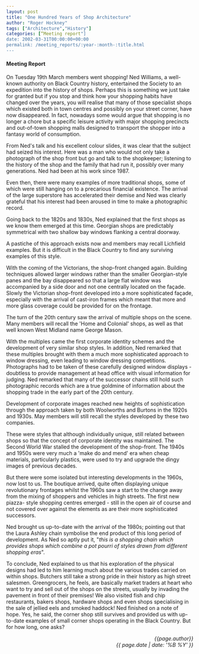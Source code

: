 ```yaml
---
layout: post
title: "One Hundred Years of Shop Architecture"
author: "Roger Hockney"
tags: ["Architecture","History"]
categories: [“Meeting report"]
date: 2002-03-31T00:00:00+00:00
permalink: /meeting_reports/:year-:month-:title.html
---
```

#### Meeting Report ####

On Tuesday 19th March members went shopping! Ned Williams, a well-known authority on Black Country history, entertained the Society to an expedition into the history of shops. Perhaps this is something we just take for granted but if you stop and think how your shopping habits have changed over the years, you will realise that many of those specialist shops which existed both in town centres and possibly on your street corner, have now disappeared. In fact, nowadays some would argue that shopping is no longer a chore but a specific leisure activity with major shopping precincts and out-of-town shopping malls designed to transport the shopper into a fantasy world of consumption. 

From Ned's talk and his excellent colour slides, it was clear that the subject had seized his interest. Here was a man who would not only take a photograph of the shop front but go and talk to the shopkeeper; listening to the history of the shop and the family that had run it, possibly over many generations. Ned had been at his work since 1987. 

Even then, there were many examples of more traditional shops, some of which were still hanging on to a precarious financial existence. The arrival of the large superstore has accelerated their demise and Ned was clearly grateful that his interest had been aroused in time to make a photographic record. 

Going back to the 1820s and 1830s, Ned explained that the first shops as we know them emerged at this time. Georgian shops are predictably symmetrical with two shallow bay windows flanking a central doorway. 

A pastiche of this approach exists now and members may recall Lichfield examples. But it is difficult in the Black Country to find any surviving examples of this style. 

With the coming of the Victorians, the shop-front changed again. Building techniques allowed larger windows rather than the smaller Georgian-style panes and the bay disappeared so that a large flat window was accompanied by a side door and not one centrally located on the façade. Slowly the Victorian shop-front developed into a more sophisticated façade, especially with the arrival of cast-iron frames which meant that more and more glass coverage could be provided for on the frontage. 

The turn of the 20th century saw the arrival of multiple shops on the scene. Many members will recall the 'Home and Colonial' shops, as well as that well known West Midland name George Mason. 

With the multiples came the first corporate identity schemes and the development of very similar shop styles. In addition, Ned remarked that these multiples brought with them a much more sophisticated approach to window dressing, even leading to window dressing competitions. Photographs had to be taken of these carefully designed window displays - doubtless to provide management at head office with visual information for judging. Ned remarked that many of the successor chains still hold such photographic records which are a true goldmine of information about the shopping trade in the early part of the 20th century. 

Development of corporate images reached new heights of sophistication through the approach taken by both Woolworths and Burtons in the 1920s and 1930s. May members will still recall the styles developed by these two companies. 

These were styles that although individually unique, still related between shops so that the concept of corporate identity was maintained. The Second World War stalled the development of the shop-front. The 1940s and 1950s were very much a 'make do and mend' era when cheap materials, particularly plastics, were used to try and upgrade the dingy images of previous decades. 

But there were some isolated but interesting developments in the 1960s, now lost to us. The boutique arrived, quite often displaying unique revolutionary frontages whilst the 1960s saw a start to the change away from the mixing of shoppers and vehicles in high streets. The first new piazza- style shopping centres emerged - still in the open air of course and not covered over against the elements as are their more sophisticated successors. 

Ned brought us up-to-date with the arrival of the 1980s; pointing out that the Laura Ashley chain symbolise the end product of this long period of development. As Ned so aptly put it, "*this is a shopping chain which provides shops which combine a pot pourri of styles drawn from different shopping eras*". 

To conclude, Ned explained to us that his exploration of the physical designs had led to him learning much about the various trades carried on within shops. Butchers still take a strong pride in their history as high street salesmen. Greengrocers, he feels, are basically market traders at heart who want to try and sell out of the shops on the streets, usually by invading the pavement in front of their premises! We also visited fish and chip restaurants, bakers shops, hardware shops and even shops specialising in the sale of jellied eels and smoked haddock! Ned finished on a note of hope. Yes, he said, the corner shop still survives and provided us with up-to-date examples of small corner shops operating in the Black Country. But for how long, one asks? 

<p align="right"><i> {{page.author}} <br> {{ page.date | date: '%B %Y' }} </i></p>
